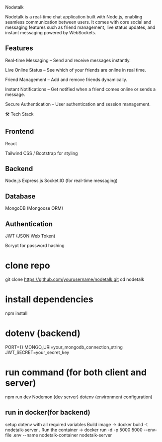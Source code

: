  Nodetalk

Nodetalk is a real-time chat application built with Node.js, enabling seamless communication between users. It comes with core social and messaging features such as friend management, live status updates, and instant messaging powered by WebSockets.

## Features

 Real-time Messaging – Send and receive messages instantly.

 Live Online Status – See which of your friends are online in real time.

 Friend Management – Add and remove friends dynamically.

 Instant Notifications – Get notified when a friend comes online or sends a message.

 Secure Authentication – User authentication and session management.

🛠 Tech Stack

## Frontend

React

Tailwind CSS / Bootstrap for styling

## Backend

Node.js
Express.js
Socket.IO (for real-time messaging)

## Database

MongoDB (Mongoose ORM)

## Authentication

JWT (JSON Web Token)

Bcrypt for password hashing

# clone repo
git clone https://github.com/yourusername/nodetalk.git
cd nodetalk

# install dependencies
npm install

# dotenv (backend)
PORT={}
MONGO_URI=your_mongodb_connection_string
JWT_SECRET=your_secret_key

# run command (for both client and server)
npm run dev
Nodemon (dev server)
dotenv (environment configuration)

## run in docker(for backend)
setup dotenv with all required variables
Build image -> docker build -t nodetalk-server .
Run the container -> docker run -d -p 5000:5000 --env-file .env --name nodetalk-container nodetalk-server

